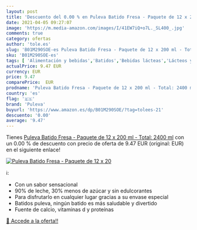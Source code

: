```yaml
---
layout: post
title: 'Descuento del 0.00 % en Puleva Batido Fresa - Paquete de 12 x 20'
date: 2021-04-05 09:27:07
image: 'https://m.media-amazon.com/images/I/41EW7iQ+o7L._SL400_.jpg'
comments: true
category: ofertas
author: 'tole.es'
slug: 'B01M290SOE-es Puleva Batido Fresa - Paquete de 12 x 200 ml - Total: 2400 ml'
sku: 'B01M290SOE-es'
tags: [ 'Alimentación y bebidas','Batidos','Bebidas lácteas','Lácteos y huevos','puleva', ]
actualPrice: 9.47 EUR
currency: EUR
price: 9.47
comparePrice:  EUR
prodname: 'Puleva Batido Fresa - Paquete de 12 x 200 ml - Total: 2400 ml'
country: 'es'
flag: '🇪🇸'
brand: 'Puleva'
buyurl: 'https://www.amazon.es/dp/B01M290SOE/?tag=tolees-21'
descuento: '0.00'
average: '9.47'
---
```


Tienes [Puleva Batido Fresa - Paquete de 12 x 200 ml - Total: 2400 ml](https://www.amazon.es/dp/B01M290SOE/?tag=tolees-21) con un 0.00 % de descuento con precio de oferta de 9.47 EUR (original:  EUR) en el siguiente enlace!

[![Puleva Batido Fresa - Paquete de 12 x 20](https://m.media-amazon.com/images/I/41EW7iQ+o7L._SL400_.jpg)](https://www.amazon.es/dp/B01M290SOE/?tag=tolees-21)

ℹ️:

- Con un sabor sensacional
- 90% de leche, 30% menos de azúcar y sin edulcorantes
- Para disfrutarlo en cualquier lugar gracias a su envase especial
- Batidos puleva, ningún batido es más saludable y divertido
- Fuente de calcio, vitaminas d y proteínas

[🛒 Accede a la oferta!!](https://www.amazon.es/dp/B01M290SOE/?tag=tolees-21)
